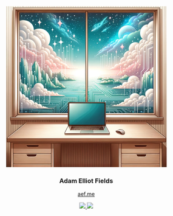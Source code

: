 <div align="center">
  <!-- An illustration of a tidy software engineer's corner. The desk has a clean wooden finish,
  emphasizing simplicity and elegance. On the desk is an open laptop with a blank, turned-off
  screen. The backdrop showcases a window that offers a serene view of a digital wonderland:
  floating islands made of circuitry, shimmering data streams, and soft, holographic clouds gracing
  the horizon. -->
  <img src="./adamelliotfields.jpg" alt="illustration of a programmer's desk with a view" width="423">

  <!-- title -->
  <h3>Adam Elliot Fields</h3>

  <!-- subtitle -->
  <a href="https://aef.me">aef.me</a>

  <!-- links -->
  <a href="https://linkedin.com/in/adamelliotfields">
    <img src="https://img.shields.io/badge/adamelliotfields-white?logo=linkedin&logoColor=0A66C2">
  </a>
  <a href="https://discord.com/login">
    <img src="https://img.shields.io/badge/fieldsy-white?logo=discord&logoColor=5865F2">
  </a>
</div>
